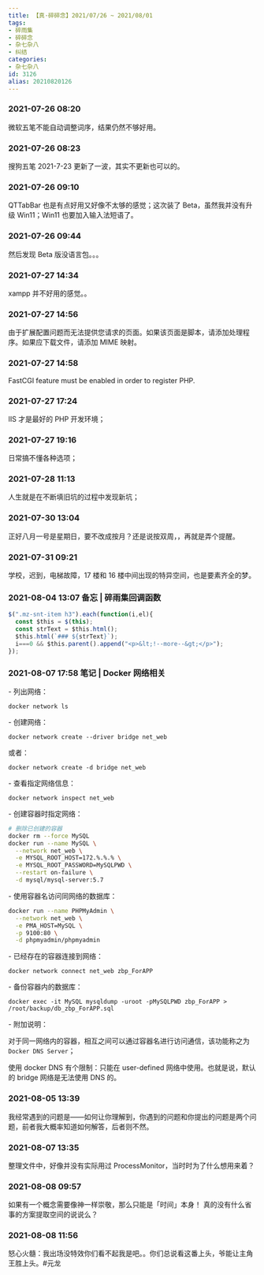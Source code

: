 ```yaml
---
title: 【真·碎碎念】2021/07/26 ~ 2021/08/01
tags:
- 碎雨集
- 碎碎念
- 杂七杂八
- 纠结
categories:
- 杂七杂八
id: 3126
alias: 20210820126
---
```

### 2021-07-26 08:20
微软五笔不能自动调整词序，结果仍然不够好用。

<!--more-->

### 2021-07-26 08:23
搜狗五笔 2021-7-23 更新了一波，其实不更新也可以的。

### 2021-07-26 09:10
QTTabBar 也是有点好用又好像不太够的感觉；这次装了 Beta，虽然我并没有升级 Win11；Win11 也要加入输入法短语了。

### 2021-07-26 09:44
然后发现 Beta 版没语言包。。。

### 2021-07-27 14:34
xampp 并不好用的感觉。。

### 2021-07-27 14:56
由于扩展配置问题而无法提供您请求的页面。如果该页面是脚本，请添加处理程序。如果应下载文件，请添加 MIME 映射。

### 2021-07-27 14:58
FastCGI feature must be enabled in order to register PHP.

### 2021-07-27 17:24
IIS 才是最好的 PHP 开发环境；

### 2021-07-27 19:16
日常搞不懂各种选项；

### 2021-07-28 11:13
人生就是在不断填旧坑的过程中发现新坑；

### 2021-07-30 13:04
正好八月一号是星期日，要不改成按月？还是说按双周，，再就是弄个提醒。

### 2021-07-31 09:21
学校，迟到，电梯故障，17 楼和 16 楼中间出现的特异空间，也是要素齐全的梦。

### 2021-08-04 13:07 备忘 | 碎雨集回调函数

```js
$(".mz-snt-item h3").each(function(i,el){
  const $this = $(this);
  const strText = $this.html();
  $this.html(`### ${strText}`);
  i===0 && $this.parent().append("<p>&lt;!--more--&gt;</p>");
});
```
### 2021-08-07 17:58 笔记 | Docker 网络相关

\- 列出网络：

`docker network ls`

\- 创建网络：

`docker network create --driver bridge net_web`

或者：

`docker network create -d bridge net_web`

\- 查看指定网络信息：

`docker network inspect net_web`

\- 创建容器时指定网络：

```bash
# 删除已创建的容器
docker rm --force MySQL
docker run --name MySQL \
  --network net_web \
  -e MYSQL_ROOT_HOST=172.%.%.% \
  -e MYSQL_ROOT_PASSWORD=MySQLPWD \
  --restart on-failure \
  -d mysql/mysql-server:5.7
```

\- 使用容器名访问同网络的数据库：

```bash
docker run --name PHPMyAdmin \
  --network net_web \
  -e PMA_HOST=MySQL \
  -p 9100:80 \
  -d phpmyadmin/phpmyadmin
```

\- 已经存在的容器连接到网络：

`docker network connect net_web zbp_ForAPP`

\- 备份容器内的数据库：

`docker exec -it MySQL mysqldump -uroot -pMySQLPWD zbp_ForAPP > /root/backup/db_zbp_ForAPP.sql`

\- 附加说明：

对于同一网络内的容器，相互之间可以通过容器名进行访问通信，该功能称之为`Docker DNS Server`；

使用 docker DNS 有个限制：只能在 user-defined 网络中使用。也就是说，默认的 bridge 网络是无法使用 DNS 的。

### 2021-08-05 13:39
我经常遇到的问题是——如何让你理解到，你遇到的问题和你提出的问题是两个问题，前者我大概率知道如何解答，后者则不然。

<!--more-->

### 2021-08-07 13:35
整理文件中，好像并没有实际用过 ProcessMonitor，当时时为了什么想用来着？

### 2021-08-08 09:57
如果有一个概念需要像神一样崇敬，那么只能是「时间」本身！ 真的没有什么省事的方案提取空间的说说么？

### 2021-08-08 11:56
怒心火髓：我出场没特效你们看不起我是吧。。你们总说看这番上头，爷能让主角王胜上头。\#元龙
